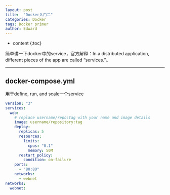 ```yaml
---
layout: post
title:  "Docker入门二"
categories: Docker
tags: Docker primer
author: Edward
---
```


* content
{:toc}

简单讲一下docker中的service，官方解释：In a distributed application, different pieces of the app are called “services.”。

--------------------

## docker-compose.yml

用于define, run, and scale一个service

```yml
version: "3"
services:
  web:
    # replace username/repo:tag with your name and image details
    image: username/repository:tag
    deploy:
      replicas: 5
      resources:
        limits:
          cpus: "0.1"
          memory: 50M
      restart_policy:
        condition: on-failure
    ports:
      - "80:80"
    networks:
      - webnet
networks:
  webnet:
```